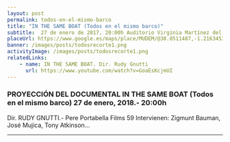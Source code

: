 ```yaml
---
layout: post
permalink: todos-en-el-mismo-barco
title: "IN THE SAME BOAT (Todos en el mismo barco)"
subtitle:  27 de enero de 2017, 20:00h Auditorio Virginia Martínez del Museo de la Muralla (MUDEM)
placeUrl: https://www.google.es/maps/place/MUDEM/@38.0511487,-1.2163453,17z/data=!3m1!4b1!4m5!3m4!1s0xd647f567ba291e1:0xde6031502e1b4fbc!8m2!3d38.0511487!4d-1.2141566
banner: /images/posts/todosrecorte1.png
activityImage: /images/posts/todosrecorte1.png
relatedLinks: 
    - name: IN THE SAME BOAT. Dir. Rudy Gnutti
      url: https://www.youtube.com/watch?v=GoaEsKcjmUI
---
```


###  PROYECCIÓN DEL DOCUMENTAL IN THE SAME BOAT (Todos en el mismo barco) 27 de enero, 2018.- 20:00h

Dir. RUDY GNUTTI.- Pere Portabella Films 59
Intervienen:  Zigmunt Bauman, José Mujica, Tony Atkinson...


***




